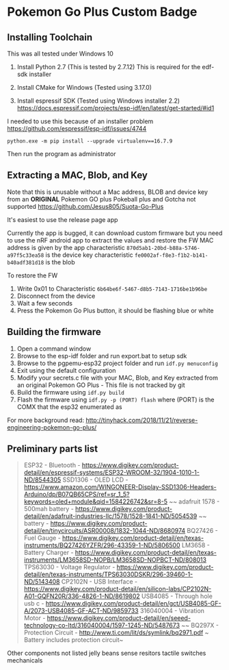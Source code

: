 # Pokemon Go Plus Custom Badge

## Installing Toolchain

This was all tested under Windows 10

1. Install Python 2.7 (This is tested by 2.7.12)
	This is required for the edf-sdk installer

2. Install CMake for Windows (Tested using 3.17.0)

3. Install espressif SDK (Tested using Windows installer 2.2)
https://docs.espressif.com/projects/esp-idf/en/latest/get-started/#id1

I needed to use this because of an installer problem
https://github.com/espressif/esp-idf/issues/4744

`python.exe -m pip install --upgrade virtualenv==16.7.9`

Then run the program as administrator

## Extracting a MAC, Blob, and Key

Note that this is unusable without a Mac address, BLOB and device key from an **ORIGINAL** Pokemon GO plus
Pokeball plus and Gotcha not supported
https://github.com/Jesus805/Suota-Go-Plus

It's easiest to use the release page app 

Currently the app is bugged, it can download custom firmware but you need to use the  nRF android app to extract the values and restore the FW
MAC address is given by the app
characteristic `870d5ab1-20bd-b88a-5746-a97f5c33ea58` is the device key
characteristic `fe0002af-f8e3-f1b2-b141-b40adf381d18` is the blob

To restore the FW

1. Write 0x01 to Characteristic `6b64be6f-5467-d8b5-7143-1716be1b96be`
2. Disconnect from the device
3. Wait a few seconds
4. Press the Pokemon Go Plus button, it should be flashing blue or white

## Building the firmware

1. Open a command window
2. Browse to the esp-idf folder and run export.bat to setup sdk
3. Browse to the pgpemu-esp32 project folder and run `idf.py menuconfig`
4. Exit using the default configuration
5. Modify your secrets.c file with your MAC, Blob, and Key extracted from an original Pokemon GO Plus - This file is not tracked by git
6. Build the firmware using `idf.py build`
7. Flash the firmware using `idf.py -p (PORT) flash` where (PORT) is the COMX that the esp32 enumerated as

For more background read:
http://tinyhack.com/2018/11/21/reverse-engineering-pokemon-go-plus/


## Preliminary parts list
> ESP32 - Bluetooth - https://www.digikey.com/product-detail/en/espressif-systems/ESP32-WROOM-32/1904-1010-1-ND/8544305
> SSD1306 - OLED LCD - https://www.amazon.com/WINGONEER-Display-SSD1306-Headers-Arduino/dp/B07QB65CPS/ref=sr_1_5?keywords=oled+module&qid=1584226742&sr=8-5
> ~~ adafruit 1578 - 500mah battery - https://www.digikey.com/product-detail/en/adafruit-industries-llc/1578/1528-1841-ND/5054539 ~~
> battery - https://www.digikey.com/product-detail/en/tinycircuits/ASR00008/1832-1044-ND/8680974
> BQ27426 - Fuel Gauge - https://www.digikey.com/product-detail/en/texas-instruments/BQ27426YZFR/296-43359-1-ND/5806500
> LM3658 - Battery Charger - https://www.digikey.com/product-detail/en/texas-instruments/LM3658SD-NOPB/LM3658SD-NOPBCT-ND/808013
> TPS63030 - Voltage Regulator - https://www.digikey.com/product-detail/en/texas-instruments/TPS63030DSKR/296-39460-1-ND/5143408
> CP2102N - USB Interface - https://www.digikey.com/product-detail/en/silicon-labs/CP2102N-A01-GQFN20R/336-4826-1-ND/8619802
> USB4085 - Through hole usb c - https://www.digikey.com/product-detail/en/gct/USB4085-GF-A/2073-USB4085-GF-ACT-ND/9859733
> 316040004 - Vibration Motor - https://www.digikey.com/product-detail/en/seeed-technology-co-ltd/316040004/1597-1245-ND/5487673
> ~~ BQ297X - Protection Circuit - http://www.ti.com/lit/ds/symlink/bq2971.pdf ~ Battery includes protection circuit~

Other components not listed
jelly beans
sense resitors
tactile switches
mechanicals